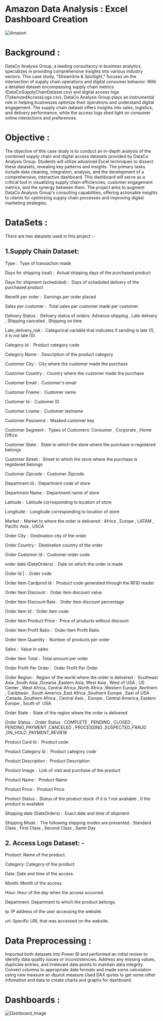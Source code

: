 # Amazon Data Analysis : Excel Dashboard Creation
![Amazon](https://github.com/user-attachments/assets/77b6bf6e-2d0b-4857-af76-fa1fcb968547)

# Background : 
DataCo Analysis Group, a leading consultancy in business analytics, specializes in providing comprehensive insights into various industry sectors. This case study, "Streamline & Spotlight," focuses on the intersection of supply chain operations and digital consumer behavior. With a detailed dataset encompassing supply chain metrics (DataCoSupplyChainDataset.csv) and digital access logs (TokenizedAccessLogs.csv), DataCo Analysis Group plays an instrumental role in helping businesses optimize their operations and understand digital engagement. The supply chain dataset offers insights into sales, logistics, and delivery performance, while the access logs shed light on consumer online interactions and preferences. 

# Objective : 
The objective of this case study is to conduct an in-depth analysis of the combined supply chain and digital access datasets provided by DataCo Analysis Group. Students will utilize advanced Excel techniques to dissect these datasets, revealing key patterns and insights. The primary tasks include data cleaning, integration, analysis, and the development of a comprehensive, interactive dashboard. This dashboard will serve as a critical tool in visualizing supply chain efficiencies, customer engagement metrics, and the synergy between them. The project aims to augment DataCo Analysis Group's consulting capabilities, offering actionable insights to clients for optimizing supply chain processes and improving digital marketing strategies. 

# DataSets : 
There are two datasets used in this project :- 
## 1.Supply Chain Dataset:
Type  :  Type of transaction made 

Days for shipping (real)  :  Actual shipping days of the purchased product 

Days for shipment (scheduled)  :  Days of scheduled delivery of the purchased product 

Benefit per order  :  Earnings per order placed 

Sales per customer  :  Total sales per customer made per customer 

Delivery Status  :  Delivery status of orders: Advance shipping , Late delivery , Shipping canceled , Shipping on time 

Late_delivery_risk  :  Categorical variable that indicates if sending is late (1), it is not late (0). 

Category Id  :  Product category code 

Category Name  :  Description of the product category 

Customer City  :  City where the customer made the purchase 

Customer Country  :  Country where the customer made the purchase 

Customer Email :  Customer's email 

Customer Fname  :  Customer name 

Customer Id  :  Customer ID 

Customer Lname  :  Customer lastname 

Customer Password  :  Masked customer key 

Customer Segment  :  Types of Customers: Consumer , Corporate , Home Office 

Customer State  :  State to which the store where the purchase is registered belongs 

Customer Street  :  Street to which the store where the purchase is registered belongs 

Customer Zipcode  :  Customer Zipcode 

Department Id  :  Department code of store 

Department Name :  Department name of store 

Latitude  :  Latitude corresponding to location of store 

Longitude  :  Longitude corresponding to location of store 

Market  :  Market to where the order is delivered : Africa , Europe , LATAM , Pacific Asia , USCA 

Order City  :  Destination city of the order

Order Country  :  Destination country of the order 

Order Customer Id  :  Customer order code 

order date (DateOrders)  :  Date on which the order is made 

Order Id | :  Order code 

Order Item Cardprod Id  :  Product code generated through the RFID reader 

Order Item Discount :  Order item discount value 

Order Item Discount Rate  :  Order item discount percentage 

Order Item Id  :  Order item code 

Order Item Product Price  :  Price of products without discount 

Order Item Profit Ratio  :  Order Item Profit Ratio 

Order Item Quantity :  Number of products per order 

Sales  :  Value in sales 

Order Item Total  :  Total amount per order 

Order Profit Per Order  :  Order Profit Per Order 

Order Region  :  Region of the world where the order is delivered :  Southeast Asia ,South Asia ,Oceania ,Eastern Asia, West Asia , West of USA , US Center , West Africa, Central Africa ,North Africa ,Western Europe ,Northern , Caribbean , South America ,East Africa ,Southern Europe , East of USA ,Canada ,Southern Africa , Central Asia ,  Europe , Central America, Eastern Europe , South of  USA 

Order State  :  State of the region where the order is delivered 

Order Status  :  Order Status : COMPLETE , PENDING , CLOSED , PENDING_PAYMENT ,CANCELED , PROCESSING ,SUSPECTED_FRAUD ,ON_HOLD ,PAYMENT_REVIEW 

Product Card Id  :  Product code 

Product Category Id  :  Product category code 

Product Description  :  Product Description 

Product Image  :  Link of visit and purchase of the product 

Product Name  :  Product Name 

Product Price :  Product Price 

Product Status  :  Status of the product stock :If it is 1 not available , 0 the product is available 

Shipping date (DateOrders) :  Exact date and time of shipment 

Shipping Mode  :  The following shipping modes are presented : Standard Class , First Class , Second Class , Same Day 
## 2. Access Logs Dataset: -
Product: Name of the product.

Category: Category of the product.

Date: Date and time of the access.

Month: Month of the access.

Hour: Hour of the day when the access occurred.

Department: Department to which the product belongs.

ip: IP address of the user accessing the website.

url: Specific URL that was accessed on the website.

# Data Preprocessing : 

Imported both datasets into Power BI and performed an initial review to identify data quality issues or inconsistencies. Address any missing values, duplicate entries, and irrelevant data points to maintain data integrity. Convert  columns  to appropriate date formats and made some calculation using new measure  an dquick measure.Used DAX quries to get some other infomation and data to create charts and graphs for dashboard.

# Dashboards : 
![Dashboard_Image](https://github.com/user-attachments/assets/70990424-77b1-4d35-aaae-b8aa6436efe7)











